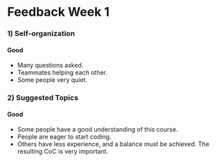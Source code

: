 # Feedback Week 1
### 1) Self-organization
#### Good
- Many questions asked.
- Teammates helping each other.
- Some people very quiet.
### 2) Suggested Topics
#### Good
- Some people have a good understanding of this course.
- People are eager to start coding.
- Others have less experience, and a balance must be achieved. The resulting CoC is very important.



